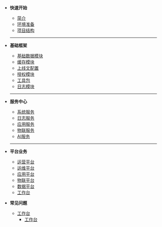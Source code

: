 - **快速开始**

  - [简介](/zh-cn/guide.md)
  - [环境准备](/zh-cn/快速开始/环境准备.md)
  - [项目结构](/zh-cn/快速开始/项目结构.md)

  ------

  

- **基础框架**

  - [基础数据模块](/zh-cn/基础框架/基础数据.md)
  - [缓存模块](/zh-cn/基础框架/缓存.md)
  - [上线文配置](/zh-cn/基础框架/上下文.md)
  - [授权模块](/zh-cn/基础框架/授权模块.md)
  - [工具包](/zh-cn/基础框架/工具.md)
  - [日志模块](/zh-cn/基础框架/日志.md)

  ------

  

- **服务中心**

  - [系统服务](/zh-cn/服务中心/系统服务.md)
  - [日志服务](/zh-cn/服务中心/日志服务.md)
  - [应用服务](/zh-cn/服务中心/应用服务.md)
  - [物联服务](/zh-cn/服务中心/物联服务.md)
  - [AI服务](/zh-cn/服务中心/AI服务.md)

  ------

  

- **平台业务**

  - [运营平台](/zh-cn/平台业务/运营平台.md)
  - [运维平台](/zh-cn/平台业务/运维平台.md)
  - [应用平台](/zh-cn/平台业务/应用平台.md)
  - [物联平台](/zh-cn/平台业务/物联平台.md)
  - [数据平台](/zh-cn/平台业务/数据平台.md)
  - [工作台](/zh-cn/平台业务/工作台.md)

- **常见问题**
  - [工作台](/zh-cn/平台业务/工作台.md)
    - [工作台](/zh-cn/平台业务/工作台.md)

